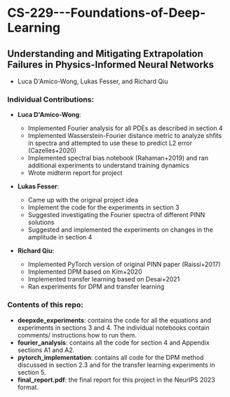 # CS-229---Foundations-of-Deep-Learning

## Understanding and Mitigating Extrapolation Failures in Physics-Informed Neural Networks

- Luca D'Amico-Wong, Lukas Fesser, and Richard Qiu

### Individual Contributions:
- **Luca D'Amico-Wong**:
    - Implemented Fourier analysis for all PDEs as described in section 4
    - Implemented Wasserstein-Fourier distance metric to analyze shfits in spectra and attempted to use these to predict L2 error (Cazelles+2020)
    - Implemented spectral bias notebook (Rahaman+2019) and ran additional experiments to understand training dynamics
    - Wrote midterm report for project
    
- **Lukas Fesser**:
    - Came up with the original project idea
	- Implement the code for the experiments in section 3
	- Suggested investigating the Fourier spectra of different PINN solutions
	- Suggested and implemented the experiments on changes in the amplitude in section 4

    
- **Richard Qiu**:
    - Implemented PyTorch version of original PINN paper (Raissi+2017)
    - Implemented DPM based on Kim+2020 
    - Implemented transfer learning based on Desai+2021
    - Ran experiments for DPM and transfer learning

### Contents of this repo:

- **deepxde_experiments**: contains the code for all the equations and experiments in sections 3 and 4. The individual notebooks contain comments/ instructions how to run them.
- **fourier_analysis**: contains all the code for section 4 and Appendix sections A1 and A2.
- **pytorch_implementation**: contains all code for the DPM method discussed in section 2.3 and for the transfer learning experiments in section 5.
- **final_report.pdf**: the final report for this project in the NeurIPS 2023 format.
